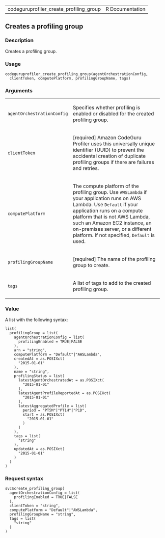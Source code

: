 <table style="width: 100%;">
<tbody>
<tr class="odd">
<td>codeguruprofiler_create_profiling_group</td>
<td style="text-align: right;">R Documentation</td>
</tr>
</tbody>
</table>

## Creates a profiling group

### Description

Creates a profiling group.

### Usage

    codeguruprofiler_create_profiling_group(agentOrchestrationConfig,
      clientToken, computePlatform, profilingGroupName, tags)

### Arguments

<table>
<colgroup>
<col style="width: 35%" />
<col style="width: 65%" />
</colgroup>
<tbody>
<tr class="odd">
<td><code
id="codeguruprofiler_create_profiling_group_:_agentOrchestrationConfig">agentOrchestrationConfig</code></td>
<td><p>Specifies whether profiling is enabled or disabled for the
created profiling group.</p></td>
</tr>
<tr class="even">
<td><code
id="codeguruprofiler_create_profiling_group_:_clientToken">clientToken</code></td>
<td><p>[required] Amazon CodeGuru Profiler uses this universally unique
identifier (UUID) to prevent the accidental creation of duplicate
profiling groups if there are failures and retries.</p></td>
</tr>
<tr class="odd">
<td><code
id="codeguruprofiler_create_profiling_group_:_computePlatform">computePlatform</code></td>
<td><p>The compute platform of the profiling group. Use
<code>AWSLambda</code> if your application runs on AWS Lambda. Use
<code>Default</code> if your application runs on a compute platform that
is not AWS Lambda, such an Amazon EC2 instance, an on-premises server,
or a different platform. If not specified, <code>Default</code> is
used.</p></td>
</tr>
<tr class="even">
<td><code
id="codeguruprofiler_create_profiling_group_:_profilingGroupName">profilingGroupName</code></td>
<td><p>[required] The name of the profiling group to create.</p></td>
</tr>
<tr class="odd">
<td><code
id="codeguruprofiler_create_profiling_group_:_tags">tags</code></td>
<td><p>A list of tags to add to the created profiling group.</p></td>
</tr>
</tbody>
</table>

### Value

A list with the following syntax:

    list(
      profilingGroup = list(
        agentOrchestrationConfig = list(
          profilingEnabled = TRUE|FALSE
        ),
        arn = "string",
        computePlatform = "Default"|"AWSLambda",
        createdAt = as.POSIXct(
          "2015-01-01"
        ),
        name = "string",
        profilingStatus = list(
          latestAgentOrchestratedAt = as.POSIXct(
            "2015-01-01"
          ),
          latestAgentProfileReportedAt = as.POSIXct(
            "2015-01-01"
          ),
          latestAggregatedProfile = list(
            period = "PT5M"|"PT1H"|"P1D",
            start = as.POSIXct(
              "2015-01-01"
            )
          )
        ),
        tags = list(
          "string"
        ),
        updatedAt = as.POSIXct(
          "2015-01-01"
        )
      )
    )

### Request syntax

    svc$create_profiling_group(
      agentOrchestrationConfig = list(
        profilingEnabled = TRUE|FALSE
      ),
      clientToken = "string",
      computePlatform = "Default"|"AWSLambda",
      profilingGroupName = "string",
      tags = list(
        "string"
      )
    )
